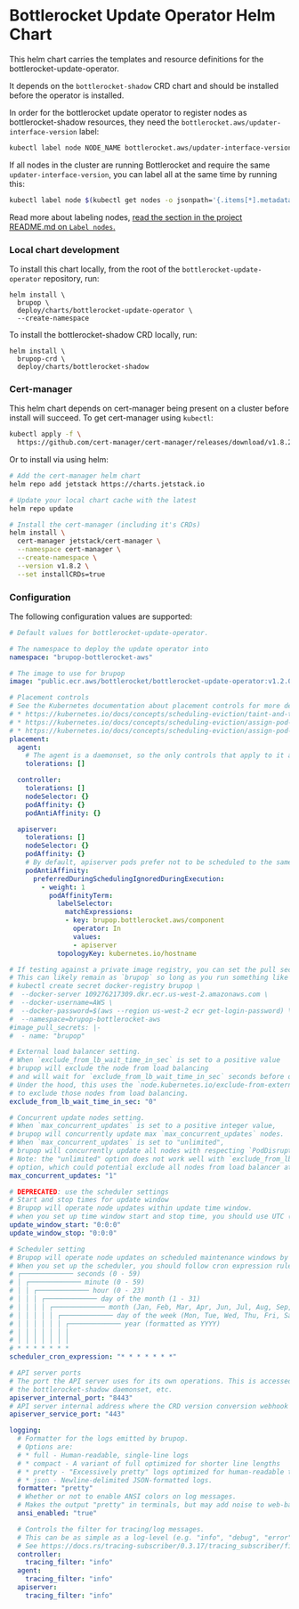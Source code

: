# Bottlerocket Update Operator Helm Chart

This helm chart carries the templates and resource definitions for
the bottlerocket-update-operator.

It depends on the `bottlerocket-shadow` CRD chart and should be installed
before the operator is installed.

In order for the bottlerocket update operator to register nodes as bottlerocket-shadow resources,
they need the `bottlerocket.aws/updater-interface-version` label:

```sh
kubectl label node NODE_NAME bottlerocket.aws/updater-interface-version=2.0.0
```

If all nodes in the cluster are running Bottlerocket and require the same `updater-interface-version`, you can label all at the same time by running this:
```sh
kubectl label node $(kubectl get nodes -o jsonpath='{.items[*].metadata.name}') bottlerocket.aws/updater-interface-version=2.0.0
```

Read more about labeling nodes,
[read the section in the project README.md on `Label nodes`.](https://github.com/bottlerocket-os/bottlerocket-update-operator#label-nodes)

### Local chart development

To install this chart locally, from the root of the `bottlerocket-update-operator` repository, run:

```
helm install \
  brupop \
  deploy/charts/bottlerocket-update-operator \
  --create-namespace
```

To install the bottlerocket-shadow CRD locally, run:
```
helm install \
  brupop-crd \
  deploy/charts/bottlerocket-shadow
```

### Cert-manager

This helm chart depends on cert-manager being present on a cluster before install will succeed.
To get cert-manager using `kubectl`:

```sh
kubectl apply -f \
  https://github.com/cert-manager/cert-manager/releases/download/v1.8.2/cert-manager.yaml
```

Or to install via using helm:

```sh
# Add the cert-manager helm chart
helm repo add jetstack https://charts.jetstack.io

# Update your local chart cache with the latest
helm repo update

# Install the cert-manager (including it's CRDs)
helm install \
  cert-manager jetstack/cert-manager \
  --namespace cert-manager \
  --create-namespace \
  --version v1.8.2 \
  --set installCRDs=true
```

### Configuration

The following configuration values are supported:

```yaml
# Default values for bottlerocket-update-operator.

# The namespace to deploy the update operator into
namespace: "brupop-bottlerocket-aws"

# The image to use for brupop
image: "public.ecr.aws/bottlerocket/bottlerocket-update-operator:v1.2.0"

# Placement controls
# See the Kubernetes documentation about placement controls for more details:
# * https://kubernetes.io/docs/concepts/scheduling-eviction/taint-and-toleration/
# * https://kubernetes.io/docs/concepts/scheduling-eviction/assign-pod-node/#nodeselector
# * https://kubernetes.io/docs/concepts/scheduling-eviction/assign-pod-node/#affinity-and-anti-affinity
placement:
  agent:
    # The agent is a daemonset, so the only controls that apply to it are tolerations.
    tolerations: []

  controller:
    tolerations: []
    nodeSelector: {}
    podAffinity: {}
    podAntiAffinity: {}

  apiserver:
    tolerations: []
    nodeSelector: {}
    podAffinity: {}
    # By default, apiserver pods prefer not to be scheduled to the same node.
    podAntiAffinity:
      preferredDuringSchedulingIgnoredDuringExecution:
        - weight: 1
          podAffinityTerm:
            labelSelector:
              matchExpressions:
              - key: brupop.bottlerocket.aws/component
                operator: In
                values:
                - apiserver
            topologyKey: kubernetes.io/hostname

# If testing against a private image registry, you can set the pull secret to fetch images.
# This can likely remain as `brupop` so long as you run something like the following:
# kubectl create secret docker-registry brupop \
#  --docker-server 109276217309.dkr.ecr.us-west-2.amazonaws.com \
#  --docker-username=AWS \
#  --docker-password=$(aws --region us-west-2 ecr get-login-password) \
#  --namespace=brupop-bottlerocket-aws
#image_pull_secrets: |-
#  - name: "brupop"

# External load balancer setting.
# When `exclude_from_lb_wait_time_in_sec` is set to a positive value
# brupop will exclude the node from load balancing
# and will wait for `exclude_from_lb_wait_time_in_sec` seconds before draining nodes.
# Under the hood, this uses the `node.kubernetes.io/exclude-from-external-load-balancers` label
# to exclude those nodes from load balancing.
exclude_from_lb_wait_time_in_sec: "0"

# Concurrent update nodes setting.
# When `max_concurrent_updates` is set to a positive integer value,
# brupop will concurrently update max `max_concurrent_updates` nodes.
# When `max_concurrent_updates` is set to "unlimited",
# brupop will concurrently update all nodes with respecting `PodDisruptionBudgets`
# Note: the "unlimited" option does not work well with `exclude_from_lb_wait_time_in_sec`
# option, which could potential exclude all nodes from load balancer at the same time.
max_concurrent_updates: "1"

# DEPRECATED: use the scheduler settings
# Start and stop times for update window
# Brupop will operate node updates within update time window.
# when you set up time window start and stop time, you should use UTC (24-hour time notation).
update_window_start: "0:0:0"
update_window_stop: "0:0:0"

# Scheduler setting
# Brupop will operate node updates on scheduled maintenance windows by using cron expressions.
# When you set up the scheduler, you should follow cron expression rules.
# ┌───────────── seconds (0 - 59)
# │ ┌───────────── minute (0 - 59)
# │ │ ┌───────────── hour (0 - 23)
# │ │ │ ┌───────────── day of the month (1 - 31)
# │ │ │ │ ┌───────────── month (Jan, Feb, Mar, Apr, Jun, Jul, Aug, Sep, Oct, Nov, Dec)
# │ │ │ │ │ ┌───────────── day of the week (Mon, Tue, Wed, Thu, Fri, Sat, Sun)
# │ │ │ │ │ │ ┌───────────── year (formatted as YYYY)
# │ │ │ │ │ │ │
# │ │ │ │ │ │ │
# * * * * * * *
scheduler_cron_expression: "* * * * * * *"

# API server ports
# The port the API server uses for its own operations. This is accessed by the controller,
# the bottlerocket-shadow daemonset, etc.
apiserver_internal_port: "8443"
# API server internal address where the CRD version conversion webhook is served
apiserver_service_port: "443"

logging:
  # Formatter for the logs emitted by brupop.
  # Options are:
  # * full - Human-readable, single-line logs
  # * compact - A variant of full optimized for shorter line lengths
  # * pretty - "Excessively pretty" logs optimized for human-readable terminal output.
  # * json - Newline-delimited JSON-formatted logs.
  formatter: "pretty"
  # Whether or not to enable ANSI colors on log messages.
  # Makes the output "pretty" in terminals, but may add noise to web-based log utilities.
  ansi_enabled: "true"

  # Controls the filter for tracing/log messages.
  # This can be as simple as a log-level (e.g. "info", "debug", "error"), but also supports more complex directives.
  # See https://docs.rs/tracing-subscriber/0.3.17/tracing_subscriber/filter/struct.EnvFilter.html#directives
  controller:
    tracing_filter: "info"
  agent:
    tracing_filter: "info"
  apiserver:
    tracing_filter: "info"
```
